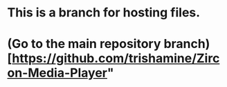 # This is a branch for hosting files.

# (Go to the main repository branch)[https://github.com/trishamine/Zircon-Media-Player"
